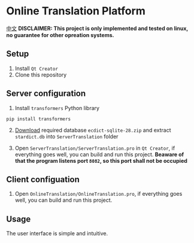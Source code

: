 # Online Translation Platform
[中文]()
**DISCLAIMER: This project is only implemented and tested on linux, no guarantee for other opreation systems.**
## Setup
1. Install `Qt Creator`
2. Clone this repository

## Server configuration
1. Install `transformers` Python library 
```
pip install transformers
```
2. [Download](https://github.com/skywind3000/ECDICT/releases/tag/1.0.28) required database `ecdict-sqlite-28.zip` and extract `stardict.db` into `ServerTranslation` folder

3. Open `ServerTranslation/ServerTranslation.pro` in `Qt Creator`, if everything goes well, you can build and run this project. **Beaware of that the program listens port `8082`, so this port shall not be occupied**

## Client configuation
1. Open `OnlineTranslation/OnlineTranslation.pro`, if everything goes well, you can build and run this project.

## Usage

The user interface is simple and intuitive.